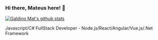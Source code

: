 ### Hi there, Mateus here! 👋
[![Galdino Mat's github stats](https://github-readme-stats.vercel.app/api?username=GaldinoMat)](https://github.com/GaldinoMat/github-readme-stats)

Javascript/C# FullStack Developer - Node.js/React/Angular/Vue.js/.Net Framework
